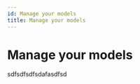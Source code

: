 ```yaml
---
id: Manage your models
title: Manage your models
---
```


# Manage your models

sdfsdfsdfsdafasdfsd